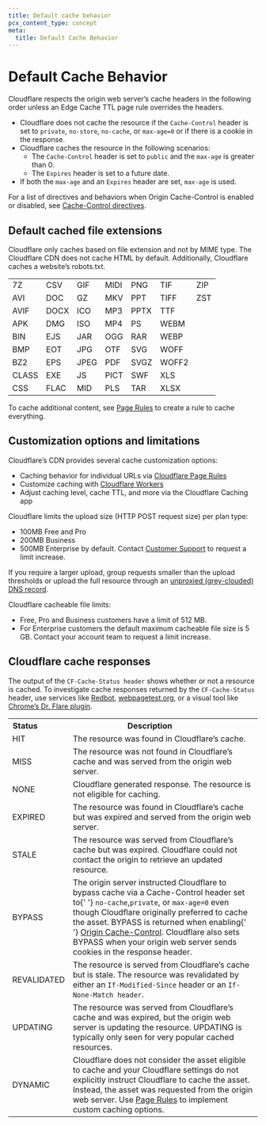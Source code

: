 ```yaml
---
title: Default cache behavior
pcx_content_type: concept
meta:
  title: Default Cache Behavior
---
```


# Default Cache Behavior

Cloudflare respects the origin web server’s cache headers in the following order unless an Edge Cache TTL page rule overrides the headers.

- Cloudflare does not cache the resource if the `Cache-Control` header is set to `private`, `no-store`, `no-cache`, or `max-age=0` or if there is a cookie in the response.
- Cloudflare caches the resource in the following scenarios:
  - The `Cache-Control` header is set to `public` and the `max-age` is greater than 0.
  - The `Expires` header is set to a future date.
- If both the `max-age` and an `Expires` header are set, `max-age` is used.

For a list of directives and behaviors when Origin Cache-Control is enabled or disabled, see [Cache-Control directives](/cache/about/cache-control/#cache-control-directives).

## Default cached file extensions

Cloudflare only caches based on file extension and not by MIME type. The Cloudflare CDN does not cache HTML by default. Additionally, Cloudflare caches a website’s robots.txt.

|       |      |      |      |      |       |     |
| ----- | ---- | ---- | ---- | ---- | ----- | --- |
| 7Z    | CSV  | GIF  | MIDI | PNG  | TIF   | ZIP |
| AVI   | DOC  | GZ   | MKV  | PPT  | TIFF  | ZST |
| AVIF  | DOCX | ICO  | MP3  | PPTX | TTF   |
| APK   | DMG  | ISO  | MP4  | PS   | WEBM  |
| BIN   | EJS  | JAR  | OGG  | RAR  | WEBP  |
| BMP   | EOT  | JPG  | OTF  | SVG  | WOFF  |
| BZ2   | EPS  | JPEG | PDF  | SVGZ | WOFF2 |
| CLASS | EXE  | JS   | PICT | SWF  | XLS   |
| CSS   | FLAC | MID  | PLS  | TAR  | XLSX  |

To cache additional content, see [Page Rules](/cache/how-to/create-page-rules/) to create a rule to cache everything.

## Customization options and limitations

Cloudflare’s CDN provides several cache customization options:

- Caching behavior for individual URLs via [Cloudflare Page Rules](/cache/how-to/create-page-rules/)
- Customize caching with [Cloudflare Workers](/workers/learning/how-the-cache-works/)
- Adjust caching level, cache TTL, and more via the Cloudflare Caching app

Cloudflare limits the upload size (HTTP POST request size) per plan type:

- 100MB Free and Pro
- 200MB Business
- 500MB Enterprise by default. Contact [Customer Support](https://support.cloudflare.com/hc/articles/200172476) to request a limit increase.

If you require a larger upload, group requests smaller than the upload thresholds or upload the full resource through an [unproxied (grey-clouded) DNS record](/dns/manage-dns-records/reference/proxied-dns-records/).

Cloudflare cacheable file limits:

- Free, Pro and Business customers have a limit of 512 MB.
- For Enterprise customers the default maximum cacheable file size is 5 GB. Contact your account team to request a limit increase.

## Cloudflare cache responses

The output of the `CF-Cache-Status header` shows whether or not a resource is cached. To investigate cache responses returned by the `CF-Cache-Status` header, use services like [Redbot](https://redbot.org/), [webpagetest.org](http://www.webpagetest.org/), or a visual tool like [Chrome’s Dr. Flare plugin](https://community.cloudflare.com/t/community-tip-dr-flare-debug-tool-for-cloudflare-chrome-extension/110166).

<table>
	<tbody>
		<th colspan="4" rowspan="1">
			Status
		</th>
		<th colspan="4" rowspan="1">
			Description
		</th>
		<tr>
			<td colspan="5" rowspan="1">
				HIT
			</td>
			<td colspan="5" rowspan="1">
				The resource was found in Cloudflare’s cache.
			</td>
		</tr>
		<tr>
			<td colspan="5" rowspan="1">
				MISS
			</td>
			<td colspan="5" rowspan="1">
				The resource was not found in Cloudflare’s cache and was served from the origin web server.
			</td>
		</tr>
		<tr>
			<td colspan="5" rowspan="1">
				NONE
			</td>
			<td colspan="5" rowspan="1">
				Cloudflare generated response. The resource is not eligible for caching.
			</td>
		</tr>
		<tr>
			<td colspan="5" rowspan="1">
				EXPIRED
			</td>
			<td colspan="5" rowspan="1">
				The resource was found in Cloudflare’s cache but was expired and served from the origin web
				server.
			</td>
		</tr>
		<tr>
			<td colspan="5" rowspan="1">
				STALE
			</td>
			<td colspan="5" rowspan="1">
				The resource was served from Cloudflare’s cache but was expired. Cloudflare could not
				contact the origin to retrieve an updated resource.
			</td>
		</tr>
		<tr>
			<td colspan="5" rowspan="1">
				BYPASS
			</td>
			<td colspan="5" rowspan="1">
				The origin server instructed Cloudflare to bypass cache via a Cache-Control header set to{' '}
				<code>no-cache</code>,<code>private</code>, or <code>max-age=0</code> even though Cloudflare
				originally preferred to cache the asset. BYPASS is returned when enabling{' '}
				<a href="/cache/about/cache-control/">Origin Cache-Control</a>. Cloudflare also sets BYPASS
				when your origin web server sends cookies in the response header.
			</td>
		</tr>
		<tr>
			<td colspan="5" rowspan="1">
				REVALIDATED
			</td>
			<td colspan="5" rowspan="1">
				The resource is served from Cloudflare’s cache but is stale. The resource was revalidated by
				either an <code>If-Modified-Since</code> header or an <code>If-None-Match header</code>.
			</td>
		</tr>
		<tr>
			<td colspan="5" rowspan="1">
				UPDATING
			</td>
			<td colspan="5" rowspan="1">
				The resource was served from Cloudflare’s cache and was expired, but the origin web server
				is updating the resource. UPDATING is typically only seen for very popular cached resources.
			</td>
		</tr>
		<tr>
			<td colspan="5" rowspan="1">
				DYNAMIC
			</td>
			<td colspan="5" rowspan="1">
				Cloudflare does not consider the asset eligible to cache and your Cloudflare settings do not
				explicitly instruct Cloudflare to cache the asset. Instead, the asset was requested from the
				origin web server. Use <a href="/cache/how-to/create-page-rules/">Page Rules</a> to
				implement custom caching options.
			</td>
		</tr>
	</tbody>
</table>
